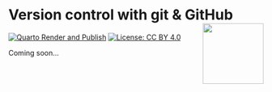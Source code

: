 # Version control with git & GitHub <img src="https://raw.githubusercontent.com/FRBCesab/templates/main/logos/website-sticker.png" align="right" style="float:right; height:120px;"/>

<!-- badges: start -->
[![Quarto Render and Publish](https://github.com/FRBCesab/intro-git/actions/workflows/quarto-publish.yml/badge.svg)](https://github.com/FRBCesab/intro-git/actions/workflows/quarto-publish.yml)
[![License: CC BY 4.0](https://img.shields.io/badge/License-CC%20BY%204.0-green.svg)](https://choosealicense.com/licenses/cc-by-4.0/)<!-- badges: end -->



Coming soon...
